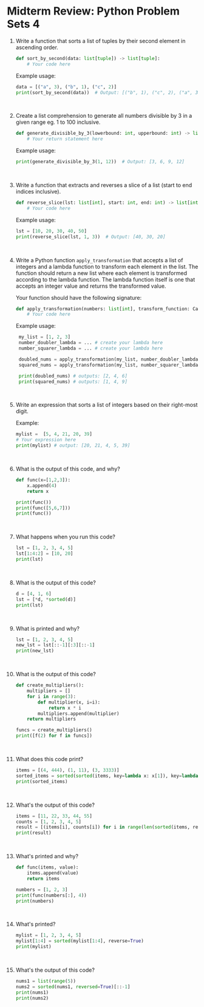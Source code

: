 # Midterm Review: Python Problem Sets 4

1. Write a function that sorts a list of tuples by their second element in ascending order.

   ```python
   def sort_by_second(data: list[tuple]) -> list[tuple]:
       # Your code here
   ```

   Example usage:

   ```python
   data = [("a", 3), ("b", 1), ("c", 2)]
   print(sort_by_second(data))  # Output: [("b", 1), ("c", 2), ("a", 3)]
   ```

   &nbsp;

2. Create a list comprehension to generate all numbers divisible by 3 in a given range eg. 1 to 100 inclusive.

   ```python
   def generate_divisible_by_3(lowerbound: int, upperbound: int) -> list[int]:
       # Your return statement here
   ```

   Example usage:

   ```python
   print(generate_divisible_by_3(1, 12))  # Output: [3, 6, 9, 12]
   ```

   &nbsp;

3. Write a function that extracts and reverses a slice of a list (start to end indices inclusive).

   ```python
   def reverse_slice(lst: list[int], start: int, end: int) -> list[int]:
       # Your code here
   ```

   Example usage:

   ```python
   lst = [10, 20, 30, 40, 50]
   print(reverse_slice(lst, 1, 3))  # Output: [40, 30, 20]
   ```

   &nbsp;

4. Write a Python function `apply_transformation` that accepts a list of integers and a lambda function to transform each element in the list. The function should return a new list where each element is transformed according to the lambda function. The lambda function itself is one that accepts an integer value and returns the transformed value.

   Your function should have the following signature:

   ```python
   def apply_transformation(numbers: list[int], transform_function: Callable) -> list:
       # Your code here
   ```

   Example usage:

   ```python
    my_list = [1, 2, 3]
    number_doubler_lambda = ... # create your lambda here
    number_squarer_lambda = ... # create your lambda here

    doubled_nums = apply_transformation(my_list, number_doubler_lambda)
    squared_nums = apply_transformation(my_list, number_squarer_lambda)

    print(doubled_nums) # outputs: [2, 4, 6]
    print(squared_nums) # outputs: [1, 4, 9]

   ```

   &nbsp;

5. Write an expression that sorts a list of integers based on their right-most digit.

   Example:

   ```python
   mylist =  [5, 4, 21, 20, 39]
   # Your expression here
   print(mylist) # output: [20, 21, 4, 5, 39]
   ```

   &nbsp;

6. What is the output of this code, and why?

   ```python
   def func(x=[1,2,3]):
       x.append(4)
       return x

   print(func())
   print(func([5,6,7]))
   print(func())
   ```

   &nbsp;

7. What happens when you run this code?

   ```python
   lst = [1, 2, 3, 4, 5]
   lst[1:4:2] = [10, 20]
   print(lst)
   ```

   &nbsp;

8. What is the output of this code?

   ```python
   d = [4, 1, 6]
   lst = [*d, *sorted(d)]
   print(lst)
   ```

   &nbsp;

9. What is printed and why?

   ```python
   lst = [1, 2, 3, 4, 5]
   new_lst = lst[::-1][:3][::-1]
   print(new_lst)
   ```

   &nbsp;

10. What is the output of this code?

    ```python
    def create_multipliers():
        multipliers = []
        for i in range(3):
            def multiplier(x, i=i):
                return x * i
            multipliers.append(multiplier)
        return multipliers

    funcs = create_multipliers()
    print([f(2) for f in funcs])
    ```

    &nbsp;

11. What does this code print?

    ```python
    items = [(4, 444), (1, 11), (3, 3333)]
    sorted_items = sorted(sorted(items, key=lambda x: x[1]), key=lambda x: x[0])
    print(sorted_items)
    ```

    &nbsp;

12. What's the output of this code?

    ```python
    items = [11, 22, 33, 44, 55]
    counts = [1, 2, 3, 4, 5]
    result = [(items[i], counts[i]) for i in range(len(sorted(items, reverse=True)))]
    print(result)
    ```

    &nbsp;

13. What's printed and why?

    ```python
    def func(items, value):
        items.append(value)
        return items

    numbers = [1, 2, 3]
    print(func(numbers[:], 4))
    print(numbers)
    ```

    &nbsp;

14. What's printed?

    ```python
    mylist = [1, 2, 3, 4, 5]
    mylist[1:4] = sorted(mylist[1:4], reverse=True)
    print(mylist)
    ```

    &nbsp;

15. What's the output of this code?

    ```python
    nums1 = list(range(5))
    nums2 = sorted(nums1, reversed=True)[::-1]
    print(nums1)
    print(nums2)
    ```

    &nbsp;
